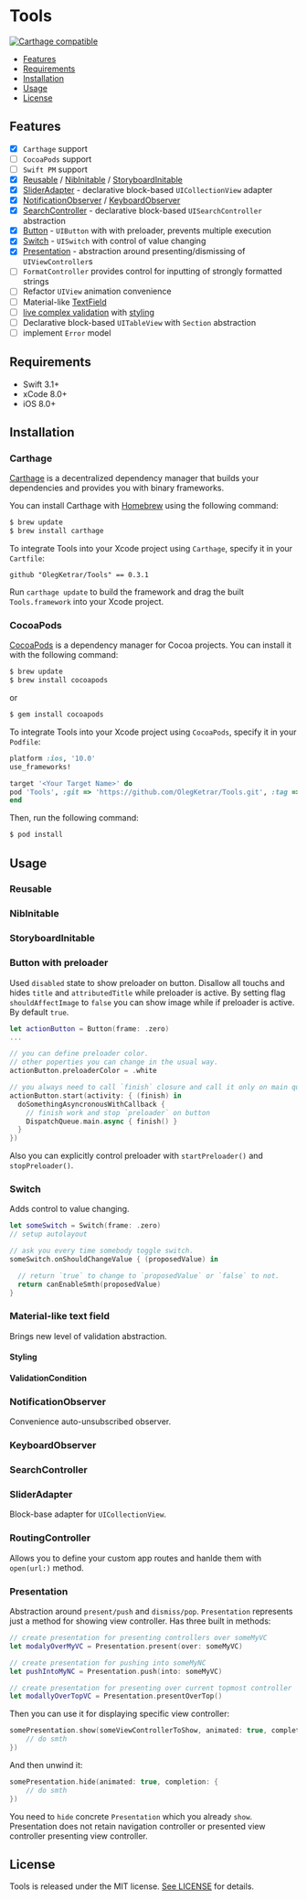 # Tools

[![Carthage compatible](https://img.shields.io/badge/Carthage-compatible-4BC51D.svg?style=flat)](https://github.com/Carthage/Carthage)

- [Features](#features)
- [Requirements](#requirements)
- [Installation](#installation)
- [Usage](#usage)
- [License](#license)

## Features

- [x] `Carthage` support
- [ ] `CocoaPods` support
- [ ] `Swift PM` support
- [x] [Reusable](#reusable) / [NibInitable](#nibinitable) / [StoryboardInitable](#storyboardinitable)
- [x] [SliderAdapter](#slideradapter) - declarative block-based `UICollectionView` adapter
- [x] [NotificationObserver](#notificationobserver) / [KeyboardObserver](#keyboardobserver)
- [x] [SearchController](#searchcontroller) - declarative block-based `UISearchController` abstraction
- [x] [Button](#button-with-preloader) - `UIButton` with with preloader, prevents multiple execution
- [x] [Switch](#switch) - `UISwitch` with control of value changing
- [x] [Presentation](#presentation) - abstraction around presenting/dismissing of `UIViewController`s
- [ ] `FormatController` provides control for inputting of strongly formatted strings
- [ ] Refactor `UIView` animation convenience
- [ ] Material-like [TextField](#material-like-text-field)
- [ ] [live complex validation](#validationcondition) with [styling](#styling)
- [ ] Declarative block-based `UITableView` with `Section` abstraction
- [ ] implement `Error` model

## Requirements

- Swift 3.1+
- xCode 8.0+
- iOS 8.0+

## Installation

### Carthage

[Carthage](https://github.com/Carthage/Carthage) is a decentralized dependency manager that builds your dependencies and provides you with binary frameworks.

You can install Carthage with [Homebrew](http://brew.sh/) using the following command:

```bash
$ brew update
$ brew install carthage
```
To integrate Tools into your Xcode project using `Carthage`, specify it in your `Cartfile`:

```ogdl
github "OlegKetrar/Tools" == 0.3.1
```
Run `carthage update` to build the framework and drag the built `Tools.framework` into your Xcode project.

### CocoaPods

[CocoaPods](http://cocoapods.org) is a dependency manager for Cocoa projects. You can install it with the following command:

```bash
$ brew update
$ brew install cocoapods
```

or 

```bash
$ gem install cocoapods
```

To integrate Tools into your Xcode project using `CocoaPods`, specify it in your `Podfile`:

```ruby
platform :ios, '10.0'
use_frameworks!

target '<Your Target Name>' do
pod 'Tools', :git => 'https://github.com/OlegKetrar/Tools.git', :tag => '0.3.1'
end
```

Then, run the following command:

```bash
$ pod install
```

## Usage

### Reusable

### NibInitable

### StoryboardInitable

### Button with preloader
Used `disabled` state to show preloader on button. Disallow all touchs and hides `title` and `attributedTitle`
while preloader is active. By setting flag `shouldAffectImage` to `false` you can show image while if preloader is active.
By default `true`.

```swift
let actionButton = Button(frame: .zero)
...

// you can define preloader color.
// other poperties you can change in the usual way.
actionButton.preloaderColor = .white

// you always need to call `finish` closure and call it only on main queue.
actionButton.start(activity: { (finish) in
  doSomethingAsyncronousWithCallback {
    // finish work and stop `preloader` on button
    DispatchQueue.main.async { finish() }
  }
})
```

Also you can explicitly control preloader with `startPreloader()` and `stopPreloader()`.

### Switch
Adds control to value changing.

```swift
let someSwitch = Switch(frame: .zero)
// setup autolayout

// ask you every time somebody toggle switch.
someSwitch.onShouldChangeValue { (proposedValue) in

  // return `true` to change to `proposedValue` or `false` to not.
  return canEnableSmth(proposedValue)
}
```

### Material-like text field
Brings new level of validation abstraction.

#### Styling

#### ValidationCondition

### NotificationObserver
Convenience auto-unsubscribed observer.

### KeyboardObserver

### SearchController

### SliderAdapter
Block-base adapter for `UICollectionView`.

### RoutingController
Allows you to define your custom app routes and hanlde them with `open(url:)` method.

### Presentation
Abstraction around `present/push` and `dismiss/pop`.
`Presentation` represents just a method for showing view controller. Has three built in methods:

```swift
// create presentation for presenting controllers over someMyVC
let modalyOverMyVC = Presentation.present(over: someMyVC)

// create presentation for pushing into someMyNC
let pushIntoMyNC = Presentation.push(into: someMyVC)

// create presentation for presenting over current topmost controller
let modallyOverTopVC = Presentation.presentOverTop()
```

Then you can use it for displaying specific view controller:

```swift
somePresentation.show(someViewControllerToShow, animated: true, completion: {
    // do smth
})
```

And then unwind it:

```swift
somePresentation.hide(animated: true, completion: {
    // do smth
})
```

You need to `hide` concrete `Presentation` which you already `show`.
Presentation does not retain navigation controller or presented view controller presenting view controller.

## License

Tools is released under the MIT license. [See LICENSE](LICENSE.md) for details.
